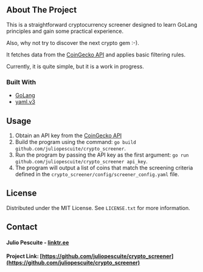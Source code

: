 ## About The Project

This is a straightforward cryptocurrency screener designed to learn GoLang principles and gain some practical experience.

Also, why not try to discover the next crypto gem :-).

It fetches data from the [CoinGecko API](https://www.coingecko.com/en/api) and applies basic filtering rules.

Currently, it is quite simple, but it is a work in progress.

### Built With

* [GoLang](https://go.dev)
* [yaml.v3](https://github.com/go-yaml/yaml/tree/v3)

## Usage
1. Obtain an API key from the [CoinGecko API](https://www.coingecko.com/en/api)
2. Build the program using the command: `go build github.com/juliopescuite/crypto_screener`.
3. Run the program by passing the API key as the first argument: `go run github.com/juliopescuite/crypto_screener api_key`.
4. The program will output a list of coins that match the screening criteria defined in the `crypto_screener/config/screener_config.yaml` file.

## License
Distributed under the MIT License. See `LICENSE.txt` for more information.

## Contact
#### Julio Pescuite - [linktr.ee](https://linktr.ee/juliopescuite)
#### Project Link: [https://github.com/juliopescuite/crypto_screener](https://github.com/juliopescuite/crypto_screener)